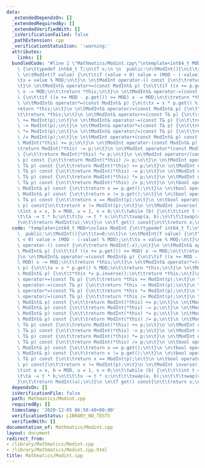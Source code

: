 ```yaml
---
data:
  _extendedDependsOn: []
  _extendedRequiredBy: []
  _extendedVerifiedWith: []
  _isVerificationFailed: false
  _pathExtension: cpp
  _verificationStatusIcon: ':warning:'
  attributes:
    links: []
  bundledCode: "#line 1 \"Mathmatics/Modint.cpp\"\ntemplate<int64_t MOD>\nclass ModInt\
    \ {\n\ttypedef int64_t T;\n\tT x;\n \n  public:\n\tModInt(){\n\t\tx=0;\n\t}\n\
    \ \n\tModInt(T value) {\n\t\tif (value < 0) value = (MOD - (-value) % MOD);\n\t\
    \tx = value % MOD;\n\t}\n \n\tModInt operator-() const {\n\t\treturn ModInt(-x);\n\
    \t}\n \n\tModInt& operator+=(const ModInt& p) {\n\t\tif ((x += p.get()) >= MOD)\
    \ x -= MOD;\n\t\treturn *this;\n\t}\n \n\tModInt& operator-=(const ModInt& p)\
    \ {\n\t\tif ((x += MOD - p.get()) >= MOD) x -= MOD;\n\t\treturn *this;\n\t}\n\
    \ \n\tModInt& operator*=(const ModInt& p) {\n\t\tx = x * p.get() % MOD;\n\t\t\
    return *this;\n\t}\n \n\tModInt& operator/=(const ModInt& p) {\n\t\t*this *= p.inverse();\n\
    \t\treturn *this;\n\t}\n \n\tModInt& operator+=(const T& p) {\n\t\treturn *this\
    \ += ModInt(p);\n\t}\n \n\tModInt& operator-=(const T& p) {\n\t\treturn *this\
    \ -= ModInt(p);\n\t}\n \n\tModInt& operator*=(const T& p) {\n\t\treturn *this\
    \ *= ModInt(p);\n\t}\n \n\tModInt& operator/=(const T& p) {\n\t\treturn *this\
    \ /= ModInt(p);\n\t}\n \n\tModInt operator+(const ModInt& p) const {\n\t\treturn\
    \ ModInt(*this) += p;\n\t}\n \n\tModInt operator-(const ModInt& p) const {\n\t\
    \treturn ModInt(*this) -= p;\n\t}\n \n\tModInt operator*(const ModInt& p) const\
    \ {\n\t\treturn ModInt(*this) *= p;\n\t}\n \n\tModInt operator/(const ModInt&\
    \ p) const {\n\t\treturn ModInt(*this) /= p;\n\t}\n \n\tModInt operator+(const\
    \ T& p) const {\n\t\treturn ModInt(*this) += p;\n\t}\n \n\tModInt operator-(const\
    \ T& p) const {\n\t\treturn ModInt(*this) -= p;\n\t}\n \n\tModInt operator*(const\
    \ T& p) const {\n\t\treturn ModInt(*this) *= p;\n\t}\n \n\tModInt operator/(const\
    \ T& p) const {\n\t\treturn ModInt(*this) /= p;\n\t}\n \n\tbool operator==(const\
    \ ModInt& p) const {\n\t\treturn x == p.get();\n\t}\n \n\tbool operator!=(const\
    \ ModInt& p) const {\n\t\treturn x != p.get();\n\t}\n \n\tbool operator==(const\
    \ T& p) const {\n\t\treturn x == ModInt(p);\n\t}\n \n\tbool operator!=(const T&\
    \ p) const{\n\t\treturn x != ModInt(p);\n\t}\n \n\tModInt inverse() const {\n\t\
    \tint a = x, b = MOD, u = 1, v = 0;\n\t\twhile (b) {\n\t\t\tint t = a / b;\n\t\
    \t\ta -= t * b;\n\t\t\tu -= t * v;\n\t\t\tswap(a, b);\n\t\t\tswap(u, v);\n\t\t\
    }\n\t\treturn ModInt(u);\n\t}\n \n\tT get() const{\n\t\treturn x;\n\t}\n \n"
  code: "template<int64_t MOD>\nclass ModInt {\n\ttypedef int64_t T;\n\tT x;\n \n\
    \  public:\n\tModInt(){\n\t\tx=0;\n\t}\n \n\tModInt(T value) {\n\t\tif (value\
    \ < 0) value = (MOD - (-value) % MOD);\n\t\tx = value % MOD;\n\t}\n \n\tModInt\
    \ operator-() const {\n\t\treturn ModInt(-x);\n\t}\n \n\tModInt& operator+=(const\
    \ ModInt& p) {\n\t\tif ((x += p.get()) >= MOD) x -= MOD;\n\t\treturn *this;\n\t\
    }\n \n\tModInt& operator-=(const ModInt& p) {\n\t\tif ((x += MOD - p.get()) >=\
    \ MOD) x -= MOD;\n\t\treturn *this;\n\t}\n \n\tModInt& operator*=(const ModInt&\
    \ p) {\n\t\tx = x * p.get() % MOD;\n\t\treturn *this;\n\t}\n \n\tModInt& operator/=(const\
    \ ModInt& p) {\n\t\t*this *= p.inverse();\n\t\treturn *this;\n\t}\n \n\tModInt&\
    \ operator+=(const T& p) {\n\t\treturn *this += ModInt(p);\n\t}\n \n\tModInt&\
    \ operator-=(const T& p) {\n\t\treturn *this -= ModInt(p);\n\t}\n \n\tModInt&\
    \ operator*=(const T& p) {\n\t\treturn *this *= ModInt(p);\n\t}\n \n\tModInt&\
    \ operator/=(const T& p) {\n\t\treturn *this /= ModInt(p);\n\t}\n \n\tModInt operator+(const\
    \ ModInt& p) const {\n\t\treturn ModInt(*this) += p;\n\t}\n \n\tModInt operator-(const\
    \ ModInt& p) const {\n\t\treturn ModInt(*this) -= p;\n\t}\n \n\tModInt operator*(const\
    \ ModInt& p) const {\n\t\treturn ModInt(*this) *= p;\n\t}\n \n\tModInt operator/(const\
    \ ModInt& p) const {\n\t\treturn ModInt(*this) /= p;\n\t}\n \n\tModInt operator+(const\
    \ T& p) const {\n\t\treturn ModInt(*this) += p;\n\t}\n \n\tModInt operator-(const\
    \ T& p) const {\n\t\treturn ModInt(*this) -= p;\n\t}\n \n\tModInt operator*(const\
    \ T& p) const {\n\t\treturn ModInt(*this) *= p;\n\t}\n \n\tModInt operator/(const\
    \ T& p) const {\n\t\treturn ModInt(*this) /= p;\n\t}\n \n\tbool operator==(const\
    \ ModInt& p) const {\n\t\treturn x == p.get();\n\t}\n \n\tbool operator!=(const\
    \ ModInt& p) const {\n\t\treturn x != p.get();\n\t}\n \n\tbool operator==(const\
    \ T& p) const {\n\t\treturn x == ModInt(p);\n\t}\n \n\tbool operator!=(const T&\
    \ p) const{\n\t\treturn x != ModInt(p);\n\t}\n \n\tModInt inverse() const {\n\t\
    \tint a = x, b = MOD, u = 1, v = 0;\n\t\twhile (b) {\n\t\t\tint t = a / b;\n\t\
    \t\ta -= t * b;\n\t\t\tu -= t * v;\n\t\t\tswap(a, b);\n\t\t\tswap(u, v);\n\t\t\
    }\n\t\treturn ModInt(u);\n\t}\n \n\tT get() const{\n\t\treturn x;\n\t}\n "
  dependsOn: []
  isVerificationFile: false
  path: Mathmatics/Modint.cpp
  requiredBy: []
  timestamp: '2020-12-05 06:50:48+09:00'
  verificationStatus: LIBRARY_NO_TESTS
  verifiedWith: []
documentation_of: Mathmatics/Modint.cpp
layout: document
redirect_from:
- /library/Mathmatics/Modint.cpp
- /library/Mathmatics/Modint.cpp.html
title: Mathmatics/Modint.cpp
---
```

